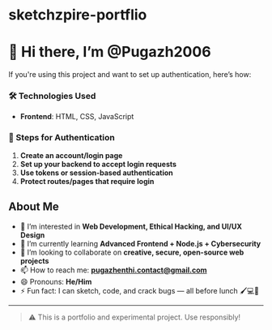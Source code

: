 # sketchzpire-portflio
# 👋 Hi there, I’m @Pugazh2006


If you're using this project and want to set up authentication, here’s how:

### 🛠️ Technologies Used
- **Frontend**: HTML, CSS, JavaScript


### 🔑 Steps for Authentication

1. **Create an account/login page**
2. **Set up your backend to accept login requests**
3. **Use tokens or session-based authentication**
4. **Protect routes/pages that require login**

## About Me

- 👀 I’m interested in **Web Development, Ethical Hacking, and UI/UX Design**
- 🌱 I’m currently learning **Advanced Frontend + Node.js + Cybersecurity**
- 💞️ I’m looking to collaborate on **creative, secure, open-source web projects**
- 📫 How to reach me: **[pugazhenthi.contact@gmail.com](mailto:pugazhenthi.contact@gmail.com)**  
- 😄 Pronouns: **He/Him**
- ⚡ Fun fact: I can sketch, code, and crack bugs — all before lunch 🖌️💻🐞

---

> ⚠️ This is a portfolio and experimental project. Use responsibly!

<!---
Pugazh2006/Pugazh2006 is a ✨ special ✨ repository because its `README.md` (this file) appears on your GitHub profile.
You can click the Preview link to take a look at your changes.
--->
